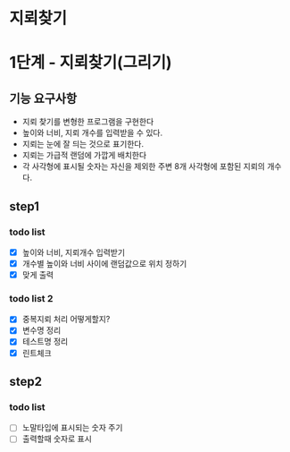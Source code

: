 # 지뢰찾기

# 1단계 - 지뢰찾기(그리기)

## 기능 요구사항
- 지뢰 찾기를 변형한 프로그램을 구현한다
- 높이와 너비, 지뢰 개수를 입력받을 수 있다.
- 지뢰는 눈에 잘 듸는 것으로 표기한다.
- 지뢰는 가급적 랜덤에 가깝게 배치한다
- 각 사각형에 표시될 숫자는 자신을 제외한 주변 8개 사각형에 포함된 지뢰의 개수다.

## step1
### todo list
- [x] 높이와 너비, 지뢰개수 입력받기
- [x] 개수별 높이와 너비 사이에 랜덤값으로 위치 정하기
- [x] 맞게 출력

### todo list 2
- [x] 중복지뢰 처리 어떻게할지?
- [x] 변수명 정리
- [x] 테스트명 정리
- [x] 린트체크

## step2

### todo list
- [ ] 노말타입에 표시되는 숫자 주기
- [ ] 출력할때 숫자로 표시